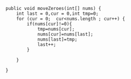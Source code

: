     public void moveZeroes(int[] nums) {
        int last = 0,cur = 0,int tmp=0;
        for (cur = 0;  cur<nums.length ; cur++) {
            if(nums[cur]!=0){
                tmp=nums[cur];
                nums[cur]=nums[last];
                nums[last]=tmp;
                last++;
            }

        }

    }
